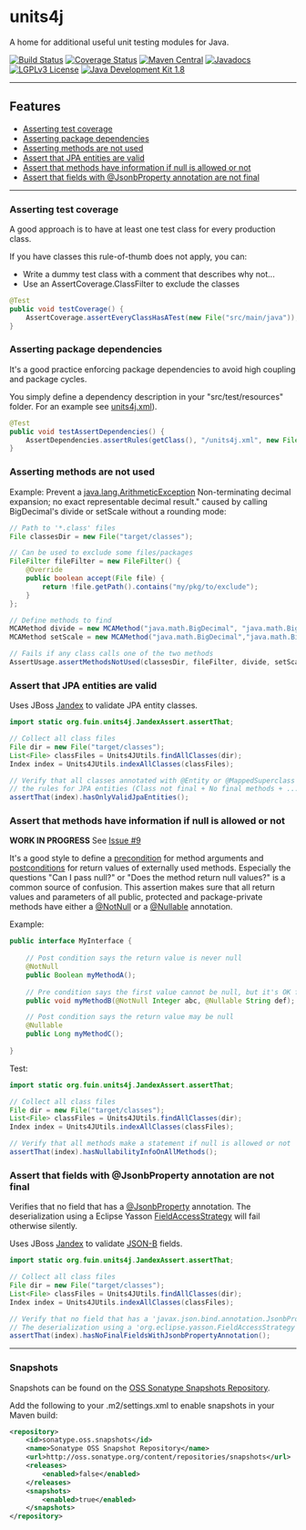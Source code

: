 units4j
=======

A home for additional useful unit testing modules for Java. 

[![Build Status](https://jenkins.fuin.org/job/units4j/badge/icon)](https://jenkins.fuin.org/job/units4j/)
[![Coverage Status](https://sonarcloud.io/api/project_badges/measure?project=org.fuin%3Aunits4j&metric=coverage)](https://sonarcloud.io/dashboard?id=org.fuin%3Aunits4j)
[![Maven Central](https://maven-badges.herokuapp.com/maven-central/org.fuin/units4j/badge.svg)](https://maven-badges.herokuapp.com/maven-central/org.fuin/units4j/)
[![Javadocs](https://www.javadoc.io/badge/org.fuin/units4j.svg)](https://www.javadoc.io/doc/org.fuin/units4j)
[![LGPLv3 License](http://img.shields.io/badge/license-LGPLv3-blue.svg)](https://www.gnu.org/licenses/lgpl.html)
[![Java Development Kit 1.8](https://img.shields.io/badge/JDK-1.8-green.svg)](http://www.oracle.com/technetwork/java/javase/downloads/jdk8-downloads-2133151.html)

* * *

## Features

- [Asserting test coverage](#asserting-test-coverage)
- [Asserting package dependencies](#asserting-package-dependencies)
- [Asserting methods are not used](#asserting-methods-are-not-used)
- [Assert that JPA entities are valid](#assert-that-jpa-entities-are-valid)
- [Assert that methods have information if null is allowed or not](#assert-that-methods-have-information-if-null-is-allowed-or-not)
- [Assert that fields with @JsonbProperty annotation are not final](#assert-that-fields-with--jsonb-property-annotation-are-not-final)

* * *

### Asserting test coverage

A good approach is to have at least one test class for every production class.

If you have classes this rule-of-thumb does not apply, you can:
- Write a dummy test class with a comment that describes why not...
- Use an AssertCoverage.ClassFilter to exclude the classes
```Java
@Test
public void testCoverage() {
    AssertCoverage.assertEveryClassHasATest(new File("src/main/java"));
}
```

### Asserting package dependencies
It's a good practice enforcing package dependencies to avoid high coupling and package cycles.
 
You simply define a dependency description in your "src/test/resources" folder. For an example see [units4j.xml](https://github.com/fuinorg/units4j/blob/master/src/test/resources/units4j.xml)).
```Java
@Test
public void testAssertDependencies() {
    AssertDependencies.assertRules(getClass(), "/units4j.xml", new File("target/classes"));
}
```

### Asserting methods are **not** used
Example: Prevent a [java.lang.ArithmeticException](http://docs.oracle.com/javase/8/docs/api/java/lang/ArithmeticException.html) Non-terminating decimal expansion; no exact representable decimal result." caused by calling BigDecimal's divide or setScale without a rounding mode:
```Java
// Path to '*.class' files
File classesDir = new File("target/classes");

// Can be used to exclude some files/packages
FileFilter fileFilter = new FileFilter() {
    @Override
    public boolean accept(File file) {
        return !file.getPath().contains("my/pkg/to/exclude");
    }
};

// Define methods to find
MCAMethod divide = new MCAMethod("java.math.BigDecimal", "java.math.BigDecimal divide(java.math.BigDecimal)");
MCAMethod setScale = new MCAMethod("java.math.BigDecimal","java.math.BigDecimal setScale(int)");

// Fails if any class calls one of the two methods
AssertUsage.assertMethodsNotUsed(classesDir, fileFilter, divide, setScale);
```

### Assert that JPA entities are valid
Uses JBoss [Jandex](https://github.com/wildfly/jandex) to validate JPA entity classes.

```Java
import static org.fuin.units4j.JandexAssert.assertThat;
```
```Java
// Collect all class files
File dir = new File("target/classes");
List<File> classFiles = Units4JUtils.findAllClasses(dir);
Index index = Units4JUtils.indexAllClasses(classFiles);

// Verify that all classes annotated with @Entity or @MappedSuperclass observe 
// the rules for JPA entities (Class not final + No final methods + ...).
assertThat(index).hasOnlyValidJpaEntities();
```

### Assert that methods have information if null is allowed or not

**WORK IN PROGRESS** See [Issue #9](https://github.com/fuinorg/units4j/issues/9)

It's a good style to define a [precondition](https://en.wikipedia.org/wiki/Precondition) for method arguments 
and [postconditions](https://en.wikipedia.org/wiki/Postcondition) for return values of externally used methods.
Especially the questions "Can I pass null?" or "Does the method return null values?" is a common source of confusion.
This assertion makes sure that all return values and parameters of all public, protected and package-private methods have either
a [@NotNull](https://docs.oracle.com/javaee/6/api/javax/validation/constraints/NotNull.html) or
a [@Nullable](https://github.com/fuinorg/objects4j/blob/master/src/main/java/org/fuin/objects4j/common/Nullable.java) annotation.

Example:
```Java
public interface MyInterface {
    
    // Post condition says the return value is never null
    @NotNull
    public Boolean myMethodA();
    
    // Pre condition says the first value cannot be null, but it's OK for the second argument
    public void myMethodB(@NotNull Integer abc, @Nullable String def);

    // Post condition says the return value may be null
    @Nullable
    public Long myMethodC();
    
}   
```

Test:
```Java
import static org.fuin.units4j.JandexAssert.assertThat;
```
```Java
// Collect all class files
File dir = new File("target/classes");
List<File> classFiles = Units4JUtils.findAllClasses(dir);
Index index = Units4JUtils.indexAllClasses(classFiles);

// Verify that all methods make a statement if null is allowed or not 
assertThat(index).hasNullabilityInfoOnAllMethods();
```

### Assert that fields with @JsonbProperty annotation are not final
Verifies that no field that has a [@JsonbProperty](https://static.javadoc.io/javax.json.bind/javax.json.bind-api/1.0/javax/json/bind/annotation/JsonbProperty.html) annotation. 
The deserialization using a Eclipse Yasson [FieldAccessStrategy](https://github.com/eclipse-ee4j/yasson/blob/master/src/main/java/org/eclipse/yasson/FieldAccessStrategy.java) will fail otherwise silently.

Uses JBoss [Jandex](https://github.com/wildfly/jandex) to validate [JSON-B](http://json-b.net/) fields.

```Java
import static org.fuin.units4j.JandexAssert.assertThat;
```
```Java
// Collect all class files
File dir = new File("target/classes");
List<File> classFiles = Units4JUtils.findAllClasses(dir);
Index index = Units4JUtils.indexAllClasses(classFiles);

// Verify that no field that has a 'javax.json.bind.annotation.JsonbProperty' annotation. 
// The deserialization using a 'org.eclipse.yasson.FieldAccessStrategy' will fail otherwise.
assertThat(index).hasNoFinalFieldsWithJsonbPropertyAnnotation();
```

* * *


### Snapshots

Snapshots can be found on the [OSS Sonatype Snapshots Repository](http://oss.sonatype.org/content/repositories/snapshots/org/fuin "Snapshot Repository"). 

Add the following to your .m2/settings.xml to enable snapshots in your Maven build:

```xml
<repository>
    <id>sonatype.oss.snapshots</id>
    <name>Sonatype OSS Snapshot Repository</name>
    <url>http://oss.sonatype.org/content/repositories/snapshots</url>
    <releases>
        <enabled>false</enabled>
    </releases>
    <snapshots>
        <enabled>true</enabled>
    </snapshots>
</repository>
```
 

